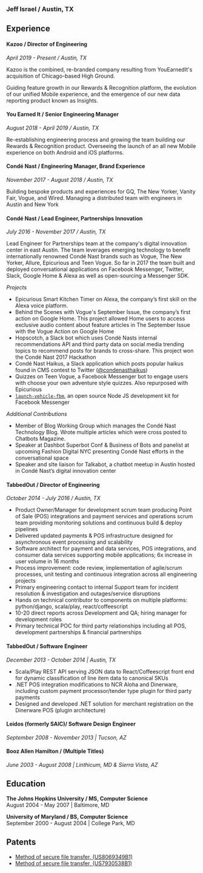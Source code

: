 ### Jeff Israel / Austin, TX

## Experience

#### Kazoo / Director of Engineering  
_April 2019 - Present / Austin, TX_

Kazoo is the combined, re-branded company resulting from YouEarnedIt's acquisition of Chicago-based High Ground.

Guiding feature growth in our Rewards &amp; Recognition platform, the evolution of our unified Mobile experience, and the emergence of our new data reporting product known as Insights.

#### You Earned It / Senior Engineering Manager  
_August 2018 - April 2019 / Austin, TX_

Re-establishing engineering process and growing the team building our Rewards &amp; Recognition product. Overseeing the launch of an all new Mobile experience on both Android and iOS platforms.

#### Condé Nast / Engineering Manager, Brand Experience
_November 2017 - August 2018 / Austin, TX_

Building bespoke products and experiences for GQ, The New Yorker, Vanity Fair, Vogue, and Wired. Managing a distributed team with engineers in Austin and New York

#### Condé Nast / Lead Engineer, Partnerships Innovation
_July 2016 - November 2017 / Austin, TX_

Lead Engineer for Partnerships team at the company's digital innovation center in east
Austin. The team leverages emerging technology to benefit internationally renowned
Condé Nast brands such as Vogue, The New Yorker, Allure, Epicurious and Teen Vogue.
So far in 2017 the team built and deployed conversational applications on Facebook
Messenger, Twitter, Slack, Google Home & Alexa as well as open-sourcing a Messenger
SDK.

_Projects_

* Epicurious Smart Kitchen Timer on Alexa, the company’s first skill on the Alexa
voice platform.
* Behind the Scenes with Vogue's September Issue, the company’s first action on
Google Home. This project allowed Home users to access exclusive audio
content about feature articles in The September Issue with the Vogue Action
on Google Home
* Hopscotch, a Slack bot which uses Condé Nasts internal recommendations API
and third party data on social media trending topics to recommend posts for
brands to cross-share. This project won the Condé Nast 2017 Hackathon
* Condé Nast Haikus, a Slack application which posts popular haikus found in CMS contest to Twitter ([@condenasthaikus])
* Quizzes on Teen Vogue, a Facebook Messenger bot to engage users with choose
your own adventure style quizzes. Also repurposed with Epicurious
* [`launch-vehicle-fbm`], an open source Node JS development kit for Facebook Messenger

_Additional Contributions_
* Member of Blog Working Group which manages the Condé Nast
Technology Blog. Wrote multiple articles which were cross posted to Chatbots
Magazine.
* Speaker at Dashbot Superbot Conf & Business of Bots and panelist at
upcoming Fashion Digital NYC presenting Condé Nast efforts in the
conversational space
* Speaker and sIte liaison for Talkabot, a chatbot meetup in Austin hosted in
Condé Nast’s digital innovation center

[@condenasthaikus]: https://twitter.com/condenasthaikus
[`launch-vehicle-fbm`]: https://github.com/CondeNast/launch-vehicle-fbm

#### TabbedOut / Director of Engineering
_October 2014 - July 2016 / Austin, TX_

* Product Owner/Manager for development scrum team producing Point of Sale (POS) integrations and payment services and operations scrum team providing monitoring solutions and continuous build & deploy pipelines
* Delivered updated payments & POS infrastructure designed for asynchronous event processing and scalability
* Software architect for payment and data services, POS integrations, and consumer data services supporting mobile applications; 6x increase in user volume in 16 months
* Process improvement: code review, implementation of agile/scrum processes, unit testing and continuous integration across all engineering projects
* Primary engineering contact to internal Support team for incident resolution & investigation and outages/service disruptions
* Hands on technical contributor to components on multiple platforms: python/django, scala/play, react/coffeescript
* 10-20 direct reports across Development and QA; hiring manager for development roles
* Primary technical POC for third party relationships including all POS, development partnerships & financial partnerships

#### TabbedOut / Software Engineer
_December 2013 - October 2014 | Austin, TX_

* Scala/Play REST API serving JSON data to React/Coffeescript front end for dynamic classification of line item data to canonical SKUs
* .NET POS integration modifications to NCR Aloha and Dinerware, including custom payment processor/tender type plugin for third party payments
* Designed and developed .NET solution for merchant registration on the Dinerware POS (plugin architecture)

#### Leidos (formerly SAIC)/ Software Design Engineer
_September 2008 - November 2013 | Tucson, AZ_

#### Booz Allen Hamilton / (Multiple Titles)
_June 2003 - August 2008 | Linthicum, MD & Sierra Vista, AZ_

## Education

**The Johns Hopkins University / MS, Computer Science**  
August 2004 - May 2007 | Baltimore, MD

**University of Maryland / BS, Computer Science**  
September 2000 - August 2004 | College Park, MD

## Patents

* [Method of secure file transfer, (US8069349B1)](https://patents.google.com/patent/US8069349B1/en)
* [Method of secure file transfer, (US7930538B1)](https://patents.google.com/patent/US7930538B1/en)
